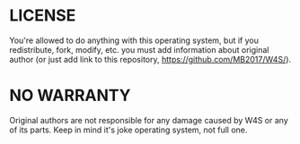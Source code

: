 # LICENSE

You're allowed to do anything with this operating system, but if you redistribute, fork, modify, etc. you must add information about original author (or just add link to this repository, https://github.com/MB2017/W4S/).

# NO WARRANTY

Original authors are not responsible for any damage caused by W4S or any of its parts. Keep in mind it's joke operating system, not full one.
